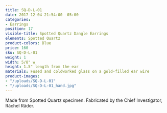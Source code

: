 ```yaml
---
title: SQ-D-L-01
date: 2017-12-04 21:54:00 -05:00
categories:
- Earrings
position: 17
visible-title: Spotted Quartz Dangle Earrings
elements: Spotted Quartz
product-colors: Blue
price: 160
sku: SQ-D-L-01
weight: 1
width: 5/8" w
height: 1.5" length from the ear
materials: Fused and coldworked glass on a gold-filled ear wire
product-images:
- "/uploads/SQ-D-L-01"
- "/uploads/SQ-D-L-01_hand.jpg"
---
```


Made from Spotted Quartz specimen. Fabricated by the Chief Investigator, Ráchel Räder.